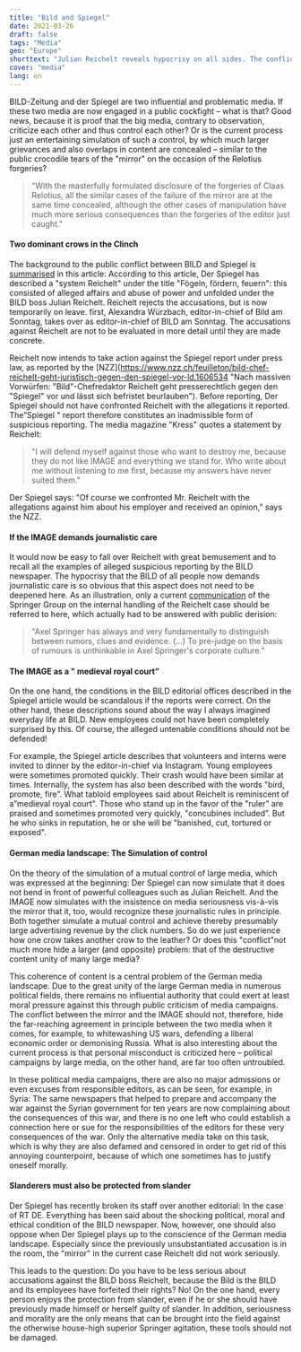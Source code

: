 ```yaml
---
title: "Bild and Spiegel"
date: 2021-03-26
draft: false
tags: "Media"
geo: "Europe"
shorttext: "Julian Reichelt reveals hypocrisy on all sides. The conflict between the two brothers Bild and Spiegel is intended to distract from the unity."
cover: "media"
lang: en
---
```


BILD-Zeitung and der Spiegel are two influential and problematic media. If these two media are now engaged in a public cockfight – what is that? Good news, because it is proof that the big media, contrary to observation, criticize each other and thus control each other? Or is the current process just an entertaining simulation of such a control, by which much larger grievances and also overlaps in content are concealed – similar to the public crocodile tears of the "mirror" on the occasion of the Relotius forgeries?

> "With the masterfully formulated disclosure of the forgeries of Claas Relotius, all the similar cases of the failure of the mirror are at the same time concealed, although the other cases of manipulation have much more serious consequences than the forgeries of the editor just caught."

#### Two dominant crows in the Clinch

The background to the public conflict between BILD and Spiegel is [summarised](https://kress.de/news/detail/beitrag/147003-nicht-kontaktiert-julian-reichelt-will-gegen-spiegel-bericht-voegeln-foerdern-feuern-vorgehen.html "Nicht kontaktiert? Julian Reichelt will gegen Spiegel-Bericht Vögeln, fördern, feuern vorgehen") in this article: According to this article, Der Spiegel has described a "system Reichelt" under the title "Fögeln, fördern, feuern": this consisted of alleged affairs and abuse of power and unfolded under the BILD boss Julian Reichelt. Reichelt rejects the accusations, but is now temporarily on leave. first, Alexandra Würzbach, editor-in-chief of Bild am Sonntag, takes over as editor-in-chief of BILD am Sonntag. The accusations against Reichelt are not to be evaluated in more detail until they are made concrete.

Reichelt now intends to take action against the Spiegel report under press law, as reported by the [NZZ](https://www.nzz.ch/feuilleton/bild-chef-reichelt-geht-juristisch-gegen-den-spiegel-vor-ld.1606534 "Nach massiven Vorwürfen: "Bild"-Chefredaktor Reichelt geht presserechtlich gegen den "Spiegel" vor und lässt sich befristet beurlauben"). Before reporting, Der Spiegel should not have confronted Reichelt with the allegations it reported. The”Spiegel " report therefore constitutes an inadmissible form of suspicious reporting. The media magazine "Kress" quotes a statement by Reichelt:

> "I will defend myself against those who want to destroy me, because they do not like IMAGE and everything we stand for. Who write about me without listening to me first, because my answers have never suited them."

Der Spiegel says: "Of course we confronted Mr. Reichelt with the allegations against him about his employer and received an opinion,” says the NZZ.

#### If the IMAGE demands journalistic care

It would now be easy to fall over Reichelt with great bemusement and to recall all the examples of alleged suspicious reporting by the BILD newspaper. The hypocrisy that the BILD of all people now demands journalistic care is so obvious that this aspect does not need to be deepened here. As an illustration, only a current [communication](https://kress.de/news/detail/beitrag/147002-bis-zur-klaerung-der-vorwuerfe-bild-chefredakteur-julian-reichelt-ist-freigestellt.html "Bis zur Klärung der Vorwürfe: Bild-Chefredakteur Julian Reichelt ist freigestellt") of the Springer Group on the internal handling of the Reichelt case should be referred to here, which actually had to be answered with public derision:

> "Axel Springer has always and very fundamentally to distinguish between rumors, clues and evidence. (...) To pre-judge on the basis of rumours is unthinkable in Axel Springer's corporate culture.”

#### The IMAGE as a " medieval royal court”

On the one hand, the conditions in the BILD editorial offices described in the Spiegel article would be scandalous if the reports were correct. On the other hand, these descriptions sound about the way I always imagined everyday life at BILD. New employees could not have been completely surprised by this. Of course, the alleged untenable conditions should not be defended!

For example, the Spiegel article describes that volunteers and interns were invited to dinner by the editor-in-chief via Instagram. Young employees were sometimes promoted quickly. Their crash would have been similar at times. Internally, the system has also been described with the words "bird, promote, fire”. What tabloid employees said about Reichelt is reminiscent of a”medieval royal court". Those who stand up in the favor of the "ruler” are praised and sometimes promoted very quickly, "concubines included”. But he who sinks in reputation, he or she will be "banished, cut, tortured or exposed".

#### German media landscape: The Simulation of control

On the theory of the simulation of a mutual control of large media, which was expressed at the beginning: Der Spiegel can now simulate that it does not bend in front of powerful colleagues such as Julian Reichelt. And the IMAGE now simulates with the insistence on media seriousness vis-à-vis the mirror that it, too, would recognize these journalistic rules in principle. Both together simulate a mutual control and achieve thereby presumably large advertising revenue by the click numbers. So do we just experience how one crow takes another crow to the leather? Or does this "conflict"not much more hide a larger (and opposite) problem: that of the destructive content unity of many large media?

This coherence of content is a central problem of the German media landscape. Due to the great unity of the large German media in numerous political fields, there remains no influential authority that could exert at least moral pressure against this through public criticism of media campaigns. The conflict between the mirror and the IMAGE should not, therefore, hide the far-reaching agreement in principle between the two media when it comes, for example, to whitewashing US wars, defending a liberal economic order or demonising Russia. What is also interesting about the current process is that personal misconduct is criticized here – political campaigns by large media, on the other hand, are far too often untroubled.

In these political media campaigns, there are also no major admissions or even excuses from responsible editors, as can be seen, for example, in Syria: The same newspapers that helped to prepare and accompany the war against the Syrian government for ten years are now complaining about the consequences of this war, and there is no one left who could establish a connection here or sue for the responsibilities of the editors for these very consequences of the war. Only the alternative media take on this task, which is why they are also defamed and censored in order to get rid of this annoying counterpoint, because of which one sometimes has to justify oneself morally.

#### Slanderers must also be protected from slander

Der Spiegel has recently broken its staff over another editorial: In the case of RT DE. Everything has been said about the shocking political, moral and ethical condition of the BILD newspaper. Now, however, one should also oppose when Der Spiegel plays up to the conscience of the German media landscape. Especially since the previously unsubstantiated accusation is in the room, the "mirror" in the current case Reichelt did not work seriously.

This leads to the question: Do you have to be less serious about accusations against the BILD boss Reichelt, because the Bild is the BILD and its employees have forfeited their rights? No! On the one hand, every person enjoys the protection from slander, even if he or she should have previously made himself or herself guilty of slander. In addition, seriousness and morality are the only means that can be brought into the field against the otherwise house-high superior Springer agitation, these tools should not be damaged.
